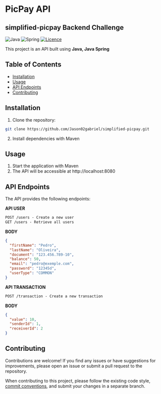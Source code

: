 # PicPay API
## simplified-picpay Backend Challenge

![Java](https://img.shields.io/badge/java-%23ED8B00.svg?style=for-the-badge&logo=openjdk&logoColor=white)
![Spring](https://img.shields.io/badge/spring-%236DB33F.svg?style=for-the-badge&logo=spring&logoColor=white)
[![Licence](https://img.shields.io/github/license/Ileriayo/markdown-badges?style=for-the-badge)](./LICENSE)

This project is an API built using **Java, Java Spring**


## Table of Contents

- [Installation](#installation)
- [Usage](#usage)
- [API Endpoints](#api-endpoints)
- [Contributing](#contributing)

## Installation

1. Clone the repository:

```bash
git clone https://github.com/Jason02gabriel/simplified-picpay.git
```

2. Install dependencies with Maven

## Usage

1. Start the application with Maven
2. The API will be accessible at http://localhost:8080

## API Endpoints
The API provides the following endpoints:

**API USER**
```markdown
POST /users - Create a new user
GET /users - Retrieve all users
```

**BODY**
```json
{
  "firstName": "Pedro",
  "lastName": "Oliveira",
  "document": "123.456.789-10",
  "balance": 50,
  "email": "pedro@exemple.com",
  "password": "12345d",
  "userType": "COMMON"
}
```

**API TRANSACTION**
```markdown
POST /transaction - Create a new transaction
```

**BODY**
```json
{
  "value": 10,
  "senderId": 1,
  "receiverId": 2
}
```

## Contributing

Contributions are welcome! If you find any issues or have suggestions for improvements, please open an issue or submit a pull request to the repository.

When contributing to this project, please follow the existing code style, [commit conventions](https://www.conventionalcommits.org/en/v1.0.0/), and submit your changes in a separate branch.





